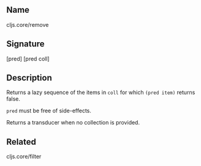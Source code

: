 ## Name
cljs.core/remove

## Signature
[pred]
[pred coll]

## Description

Returns a lazy sequence of the items in `coll` for which `(pred item)` returns
false.

`pred` must be free of side-effects.

Returns a transducer when no collection is provided.

## Related
cljs.core/filter
